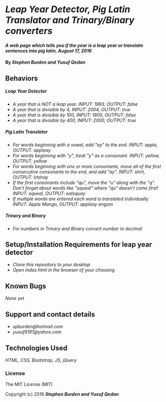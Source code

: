 # _Leap Year Detector, Pig Latin Translator and Trinary/Binary converters_

#### _A web page which tells you if the year is a leap year or translate sentences into pig latin, August 17, 2016_

#### By _**Stephen Burden and Yusuf Qedan**_

## Behaviors
##### Leap Year Detector
* _A year that is NOT a leap year. INPUT: 1993, OUTPUT: false_
* _A year that is divisible by 4, INPUT: 2004, OUTPUT: true_
* _A year that is divisible by 100, INPUT: 1900, OUTPUT: false_
* _A year that is divisible by 400, INPUT: 2000, OUTPUT: true_

##### Pig Latin Translator
* _For words beginning with a vowel, add "ay" to the end. INPUT: apple, OUTPUT: appleay_
* _For words beginning with "y", treat "y" as a consonant. INPUT: yellow, OUTPUT: yellow_
* _For words beginning with one or more consonants, move all of the first consecutive consonants to the end, and add "ay". INPUT: shirt, OUTPUT: irtshay_
* _If the first consonants include "qu", move the "u" along with the "q". Don't forget about words like "squeal" where "qu" doesn't come first! INPUT: squeal, OUTPUT: ealsquay_
* _If multiple words are entered each word is translated individually. INPUT: Apple Mango, OUTPUT: appleay angom_

##### Trinary and Binary
* _For numbers in Trinary and Binary convert number to decimal_



## Setup/Installation Requirements for leap year detector
* _Clone this repository to your desktop_
* _Open index.html in the browser of your choosing_



## Known Bugs
_None yet_

## Support and contact details
* _spburden@hotmail.com_
* _yusuf9191@yahoo.com_

## Technologies Used
_HTML,
CSS,
Bootstrap,
JS,
jQuery_

### License
The MIT License (MIT)

Copyright (c) 2016 **_Stephen Burden and Yusuf Qedan_**
